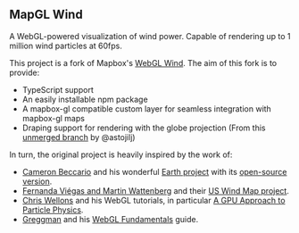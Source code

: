 ## MapGL Wind

A WebGL-powered visualization of wind power.
Capable of rendering up to 1 million wind particles at 60fps.

This project is a fork of Mapbox's [WebGL Wind](https://github.com/mapbox/webgl-wind). The aim of this fork is to provide:

- TypeScript support
- An easily installable npm package
- A mapbox-gl compatible custom layer for seamless integration with mapbox-gl maps
- Draping support for rendering with the globe projection (From this [unmerged branch](https://github.com/mapbox/webgl-wind/tree/astojilj-draping-support) by @astojilj)

In turn, the original project is heavily inspired by the work of:

- [Cameron Beccario](https://twitter.com/cambecc)
  and his wonderful [Earth project](https://earth.nullschool.net/)
  with its [open-source version](https://github.com/cambecc/earth).
- [Fernanda Viégas and Martin Wattenberg](http://hint.fm/) and their
  [US Wind Map project](http://hint.fm/projects/wind/).
- [Chris Wellons](http://nullprogram.com) and his WebGL tutorials,
  in particular [A GPU Approach to Particle Physics](http://nullprogram.com/blog/2014/06/29/).
- [Greggman](http://games.greggman.com/game/) and his [WebGL Fundamentals](http://webglfundamentals.org/) guide.
